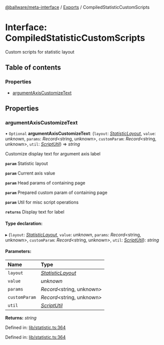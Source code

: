[@ballware/meta-interface](../README.md) / [Exports](../modules.md) / CompiledStatisticCustomScripts

# Interface: CompiledStatisticCustomScripts

Custom scripts for statistic layout

## Table of contents

### Properties

- [argumentAxisCustomizeText](compiledstatisticcustomscripts.md#argumentaxiscustomizetext)

## Properties

### argumentAxisCustomizeText

• `Optional` **argumentAxisCustomizeText**: (`layout`: [*StatisticLayout*](statisticlayout.md), `value`: *unknown*, `params`: *Record*<string, unknown\>, `customParam`: *Record*<string, unknown\>, `util`: [*ScriptUtil*](scriptutil.md)) => *string*

Customize display text for argument axis label

**`param`** Statistic layout

**`param`** Current axis value

**`param`** Head params of containing page

**`param`** Prepared custom param of containing page

**`param`** Util for misc script operations

**`returns`** Display text for label

#### Type declaration:

▸ (`layout`: [*StatisticLayout*](statisticlayout.md), `value`: *unknown*, `params`: *Record*<string, unknown\>, `customParam`: *Record*<string, unknown\>, `util`: [*ScriptUtil*](scriptutil.md)): *string*

#### Parameters:

Name | Type |
:------ | :------ |
`layout` | [*StatisticLayout*](statisticlayout.md) |
`value` | *unknown* |
`params` | *Record*<string, unknown\> |
`customParam` | *Record*<string, unknown\> |
`util` | [*ScriptUtil*](scriptutil.md) |

**Returns:** *string*

Defined in: [lib/statistic.ts:364](https://github.com/ballware/ballware-client/blob/c9efe3e/libs/meta-interface/src/lib/statistic.ts#L364)

Defined in: [lib/statistic.ts:364](https://github.com/ballware/ballware-client/blob/c9efe3e/libs/meta-interface/src/lib/statistic.ts#L364)
